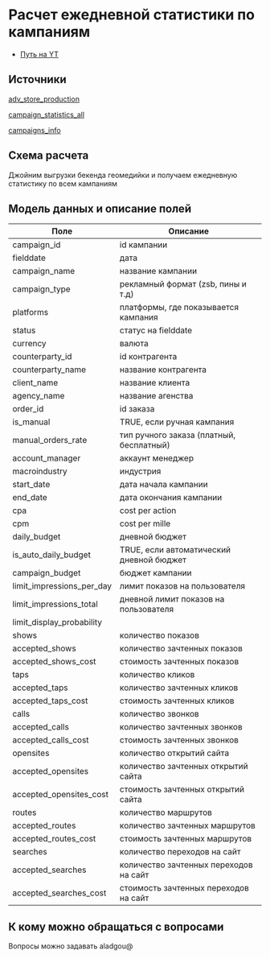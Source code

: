 # Расчет ежедневной статистики по кампаниям
- [Путь на YT](https://yt.yandex-team.ru/hahn/navigation?path=//home/maps/adv/analytics/data/campaigns_cube)

## Источники
[adv_store_production](https://yt.yandex-team.ru/hahn/navigation?path=//home/geodisplay/analytics/regular/snapshot/adv_store_production)

[campaign_statistics_all](https://yt.yandex-team.ru/hahn/navigation?path=//home/geodisplay/analytics/regular/pin_shows/campaign_statistics/all)

[campaigns_info](https://yt.yandex-team.ru/hahn/navigation?path=//home/maps/adv/analytics/data/campaigns_info)

## Схема расчета
Джойним выгрузки бекенда геомедийки и получаем ежедневную статистику по всем кампаниям

## Модель данных и описание полей

| Поле                      | Описание                                 |
|---------------------------|------------------------------------------|
| campaign_id               | id кампании                              |
| fielddate                 | дата                                     |
| campaign_name             | название кампании                        |
| campaign_type             | рекламный формат (zsb, пины и т.д)       |
| platforms                 | платформы, где показывается кампания     |
| status                    | статус на fielddate                      |
| currency                  | валюта                                   |
| counterparty_id           | id контрагента                           |
| counterparty_name         | название контрагента                     |
| client_name               | название клиента                         |
| agency_name               | название агенства                        |
| order_id                  | id заказа                                |
| is_manual                 | TRUE, если ручная кампания               |
| manual_orders_rate        | тип ручного заказа (платный, бесплатный) |
| account_manager           | аккаунт менеджер                         |
| macroindustry             | индустрия                                |
| start_date                | дата начала кампании                     |
| end_date                  | дата окончания кампании                  |
| cpa                       | cost per action                          |
| cpm                       | cost per mille                           |
| daily_budget              | дневной бюджет                           |
| is_auto_daily_budget      | TRUE, если автоматический дневной бюджет |
| campaign_budget           | бюджет кампании                          |
| limit_impressions_per_day | лимит показов на пользователя            |
| limit_impressions_total   | дневной лимит показов на пользователя    |
| limit_display_probability |                                          |
| shows                     | количество показов                       |
| accepted_shows            | количество зачтенных показов             |
| accepted_shows_cost       | стоимость зачтенных показов              |
| taps                      | количество кликов                        |
| accepted_taps             | количество зачтенных кликов              |
| accepted_taps_cost        | стоимость зачтенных кликов               |
| calls                     | количество звонков                       |
| accepted_calls            | количество зачтенных звонков             |
| accepted_calls_cost       | стоимость зачтенных звонков              |
| opensites                 | количество открытий сайта                |
| accepted_opensites        | количество зачтенных открытий сайта      |
| accepted_opensites_cost   | стоимость зачтенных открытий сайта       |
| routes                    | количество маршрутов                     |
| accepted_routes           | количество зачтенных маршрутов           |
| accepted_routes_cost      | стоимость зачтенных маршрутов            |
| searches                  | количество переходов на сайт             |
| accepted_searches         | количество зачтенных переходов на сайт   |
| accepted_searches_cost    | стоимость зачтенных переходов на сайт    |





## К кому можно обращаться с вопросами

Вопросы можно задавать aladgou@
